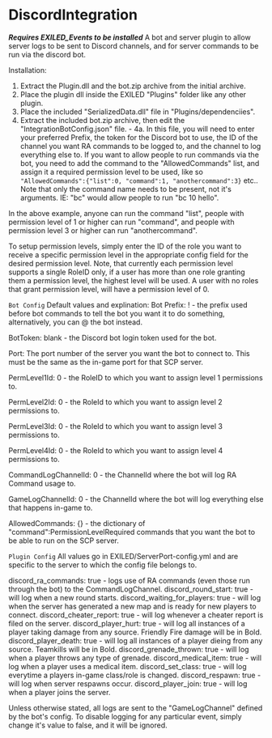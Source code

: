 # DiscordIntegration

***Requires EXILED_Events to be installed***
A bot and server plugin to allow server logs to be sent to Discord channels, and for server commands to be run via the discord bot.

Installation:
1. Extract the Plugin.dll and the bot.zip archive from the initial archive.
2. Place the plugin dll inside the EXILED "Plugins" folder like any other plugin.
3. Place the included "SerializedData.dll" file in "Plugins/dependenciies".
4. Extract the included bot.zip archive, then edit the "IntegrationBotConfig.json" file.
       - 4a. In this file, you will need to enter your preferred Prefix, the token for the Discord bot to use, the ID of the channel you want RA commands to be logged to, and the channel to log everything else to. If you want to allow people to run commands via the bot, you need to add the command to the "AllowedCommands" list, and assign it a required permission level to be used, like so ``"AllowedCommands":{"list":0, "command":1, "anothercommand":3}`` etc.. Note that only the command name needs to be present, not it's arguments. IE: "bc" would allow people to run "bc 10 hello".

In the above example, anyone can run the command "list", people with permission level of 1 or higher can run "command", and people with permission level 3 or higher can run "anothercommand".

To setup permission levels, simply enter the ID of the role you want to receive a specific permission level in the appropriate config field for the desired permission level. Note, that currently each permission level supports a single RoleID only, if a user has more than one role granting them a permission level, the highest level will be used. A user with no roles that grant permission level, will have a permission level of 0.

```Bot Config```
Default values and explination:
Bot Prefix: ! - the prefix used before bot commands to tell the bot you want it to do something, alternatively, you can @ the bot instead.

BotToken: blank - the Discord bot login token used for the bot.

Port: The port number of the server you want the bot to connect to. This must be the same as the in-game port for that SCP server.

PermLevel1Id: 0 - the RoleID to which you want to assign level 1 permissions to.

PermLevel2Id: 0 - the RoleId to which you want to assign level 2 permissions to.

PermLevel3Id: 0 - the RoleId to which you want to assign level 3 permissions to.

PermLevel4Id: 0 - the RoleId to which you want to assign level 4 permissions to.

CommandLogChannelId: 0 - the ChannelId where the bot will log RA Command usage to.

GameLogChannelId: 0 - the ChannelId where the bot will log everything else that happens in-game to.

AllowedCommands: {} - the dictionary of "command":PermissionLevelRequired commands that you want the bot to be able to run on the SCP server.

```Plugin Config```
All values go in EXILED/ServerPort-config.yml and are specific to the server to which the config file belongs to.

discord_ra_commands: true - logs use of RA commands (even those run through the bot) to the CommandLogChannel.
discord_round_start: true - will log when a new round starts.
discord_waiting_for_players: true - will log when the server has generated a new map and is ready for new players to connect.
discord_cheater_report: true - will log whenever a cheater report is filed on the server.
discord_player_hurt: true - will log all instances of a player taking damage from any source. Friendly Fire damage will be in Bold.
discord_player_death: true - will log all instances of a player dieing from any source. Teamkills will be in Bold.
discord_grenade_thrown: true - will log when a player throws any type of grenade.
discord_medical_item: true - will log when a player uses a medical item.
discord_set_class: true - will log everytime a players in-game class/role is changed.
discord_respawn: true - will log when server respawns occur.
discord_player_join: true - will log when a player joins the server.

Unless otherwise stated, all logs are sent to the "GameLogChannel" defined by the bot's config.
To disable logging for any particular event, simply change it's value to false, and it will be ignored.
